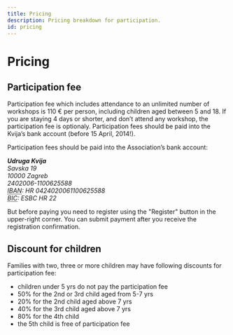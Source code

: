 ```yaml
---
title: Pricing
description: Pricing breakdown for participation.
id: pricing
---
```


# Pricing

## Participation fee

Participation fee which includes attendance to an
unlimited number of workshops is 110 € per person,
including children aged between 5 and 18. If you are
staying 4 days or shorter, and don’t attend any
workshop, the participation fee is optionaly.
Participation fees should be paid into the Kvija’s
bank account (before 15 April, 2014!).

Participation fees should be paid into the
Association’s bank account:

<address>
  <strong>Udruga Kvija</strong><br>
  Savska 19<br>
  10000 Zagreb<br>
  2402006-1100625588<br>
  <abbr title="International Bank Account Number">IBAN</abbr>: HR 0424020061100625588<br>
  <abbr title="Bank Identifier Code">BIC</abbr>: ESBC HR 22<br>
</address>

But before paying you need to register using the
"Register" button in the upper-right corner. You can
submit payment after you receive the registration
confirmation.

## Discount for children

Families with two, three or more children may have
following discounts for participation fee:

* children under 5 yrs do not pay the participation fee
* 50% for the 2nd or 3rd child aged from 5-7 yrs
* 20% for the 2nd child aged above 7 yrs
* 40% for the 3rd child aged above 7 yrs
* 80% for the 4th child
* the 5th child is free of participation fee
